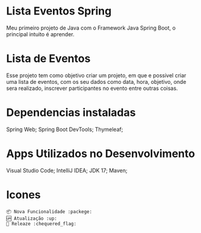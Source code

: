 # Lista Eventos Spring
 Meu primeiro projeto de Java com o Framework Java Spring Boot, o principal intuito é aprender.

# Lista de Eventos
 Esse projeto tem como objetivo criar um projeto, em que e possivel criar uma lista de eventos, com os seu dados como data, hora, objetivo, onde sera realizado, inscrever participantes no evento entre outras coisas.

# Dependencias instaladas
 Spring Web;
 Spring Boot DevTools;
 Thymeleaf;

# Apps Utilizados no Desenvolvimento
Visual Studio Code; IntelliJ IDEA; JDK 17; Maven;

# Icones
    📦 Nova Funcionalidade :packege:
    🆙 Atualização :up:
    🏁 Releaze :chequered_flag:
